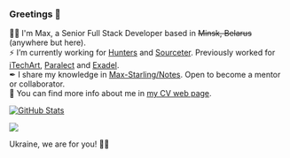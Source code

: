 ### Greetings 👋

🧙‍♂️ I'm Max, a Senior Full Stack Developer based in ~~Minsk, Belarus~~ (anywhere but here).  
⚡ I’m currently working for [Hunters](https://www.hunters.ai/) and [Sourceter](https://sourceter.com/). Previously worked for [iTechArt](https://www.itechart.com/), [Paralect](https://www.paralect.com/) and [Exadel](https://exadel.com/).  
✒ I share my knowledge in [Max-Starling/Notes](https://github.com/Max-Starling/Notes). Open to become a mentor or collaborator.  
🔭 You can find more info about me in [my CV web page](https://max-starling-cv.web.app/).  

[![GitHub Stats](https://github-readme-stats.vercel.app/api?username=Max-Starling&show_icons=true&include_all_commits=true&count_private=true&theme=discord_old_blurple&hide=contribs&custom_title=Max-Starling%27s%20GitHub%20Stats)](https://github.com/Max-Starling)

<a href="http://www.github.com/Max-Starling"><img src="https://github-readme-streak-stats.herokuapp.com/?user=Max-Starling&stroke=ffffff&background=2c2f33&ring=677bbf&fire=677bbf&currStreakNum=ffffff&currStreakLabel=677bbf&sideNums=ffffff&sideLabels=ffffff&dates=ffffff&hide_border=true" /></a>

<!-- <a href="https://wakatime.com" width="200px"><img src="https://wakatime.com/share/@Max_Starling/b5324425-4052-4937-90ea-44cc8905dc67.png" /></a> -->

Ukraine, we are for you! 💙💛

<!-- [![Top Langs](https://github-readme-stats.vercel.app/api/top-langs/?username=Max-Starling&layout=compact)](https://github.com/anuraghazra/github-readme-stats) -->

<!--  and my experience, my skills -->
<!-- 👯 Open for contributing. -->
<!--
**Max-Starling/Max-Starling** is a ✨ _special_ ✨ repository because its `README.md` (this file) appears on your GitHub profile.


Here are some ideas to get you started:

- 🔭 I’m currently working on ...
- 🌱 I’m currently learning ...
- 👯 I’m looking to collaborate on ...
- 🤔 I’m looking for help with ...
- 💬 Ask me about ...
- 📫 How to reach me: ...
- 😄 Pronouns: ...
- ⚡ Fun fact: ...
-->


